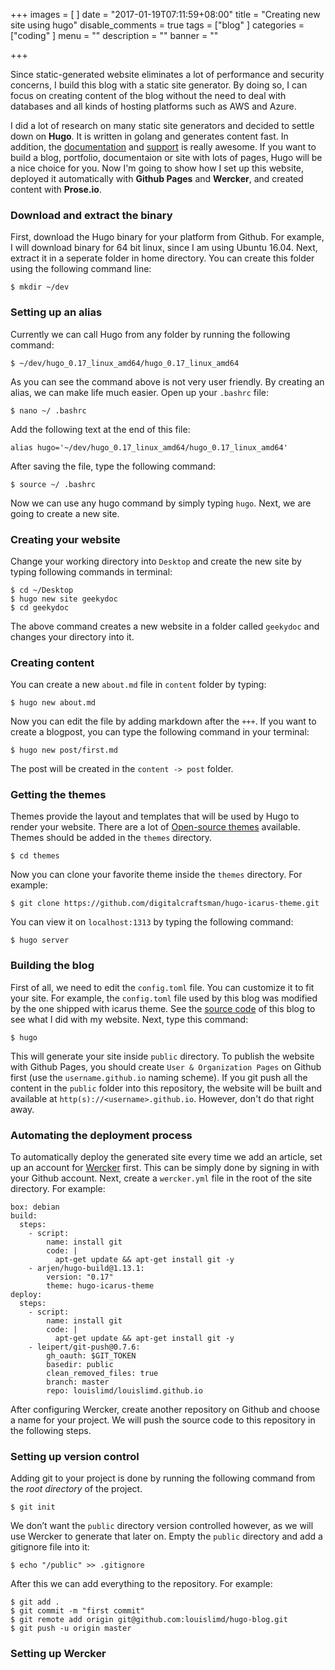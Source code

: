 +++
images = [
]
date = "2017-01-19T07:11:59+08:00"
title = "Creating new site using hugo"
disable_comments = true
tags = ["blog"
]
categories = ["coding"
]
menu = ""
description = ""
banner = ""

+++

Since static-generated website eliminates a lot of performance and security concerns, I build this blog with a static site generator. By doing so, I can focus on creating content of the blog without the need to deal with databases and all kinds of hosting platforms such as AWS and Azure.

I did a lot of research on many static site generators and decided to settle down on **Hugo**. It is written in golang and generates content fast. In addition, the [documentation](https://gohugo.io/overview/introduction/) and [support](https://discuss.gohugo.io/) is really awesome. If you want to build a blog, portfolio, documentaion or site with lots of pages, Hugo will be a nice choice for you. Now I'm going to show how I set up this website, deployed it automatically with **Github Pages** and **Wercker**, and created content with **Prose.io**.
<!--more-->
### Download and extract the binary
First, download the Hugo binary for your platform from Github. For example, I will download binary for 64 bit linux, since I am using Ubuntu 16.04. Next, extract it in a seperate folder in home directory. You can create this folder using the following command line:

	$ mkdir ~/dev

### Setting up an alias
Currently we can call Hugo from any folder by running the following command:

	$ ~/dev/hugo_0.17_linux_amd64/hugo_0.17_linux_amd64

As you can see the command above is not very user friendly. By creating an alias, we can make life much easier. Open up your `.bashrc` file:

	$ nano ~/ .bashrc

Add the following text at the end of this file:

	alias hugo='~/dev/hugo_0.17_linux_amd64/hugo_0.17_linux_amd64'

After saving the file, type the following command:

	$ source ~/ .bashrc

Now we can use any hugo command by simply typing `hugo`. Next, we are going to create a new site.

### Creating your website
Change your working directory into `Desktop` and create the new site by typing following commands in terminal:

	$ cd ~/Desktop
	$ hugo new site geekydoc
	$ cd geekydoc

The above command creates a new website in a folder called `geekydoc` and changes your directory into it. 

### Creating content
You can create a new `about.md` file in `content` folder by typing:

	$ hugo new about.md

Now you can edit the file by adding markdown after the `+++`. If you want to create a blogpost, you can type the following command in your terminal:

	$ hugo new post/first.md

The post will be created in the `content -> post` folder.

### Getting the themes
Themes provide the layout and templates that will be used by Hugo to render your website. There are a lot of [Open-source themes](https://themes.gohugo.io/) available. Themes should be added in the `themes` directory.

	$ cd themes

Now you can clone your favorite theme inside the `themes` directory. For example:

	$ git clone https://github.com/digitalcraftsman/hugo-icarus-theme.git

You can view it on `localhost:1313` by typing the following command:

	$ hugo server

### Building the blog
First of all, we need to edit the `config.toml` file. You can customize it to fit your site. For example, the `config.toml` file used by this blog was modified by the one shipped with icarus theme. See the [source code](https://github.com/louislimd/hugo-blog) of this blog to see what I did with my website. Next, type this command:

	$ hugo

This will generate your site inside `public` directory. To publish the website with Github Pages, you should create `User & Organization Pages` on Github first (use the `username.github.io` naming scheme).  If you git push all the content in the `public` folder into this repository, the website will be built and available at `http(s)://<username>.github.io`. However, don't do that right away.

### Automating the deployment process
To automatically deploy the generated site every time we add an article, set up an account for  [Wercker](http://www.wercker.com/) first. This can be simply done by signing in with your Github account. Next, create a `wercker.yml` file in the root of the site directory. For example:

	box: debian
	build:
	  steps:
	    - script:
	        name: install git
	        code: |
	          apt-get update && apt-get install git -y
	    - arjen/hugo-build@1.13.1:
	        version: "0.17"
	        theme: hugo-icarus-theme
	deploy:
	  steps:
	    - script:
	        name: install git
	        code: |
	          apt-get update && apt-get install git -y
	    - leipert/git-push@0.7.6:
	        gh_oauth: $GIT_TOKEN
	        basedir: public
	        clean_removed_files: true
	        branch: master
	        repo: louislimd/louislimd.github.io

After configuring Wercker, create another repository on Github and choose a name for your project. We will push the source code to this repository in the following steps.

### Setting up version control
Adding git to your project is done by running the following command from the _root directory_ of the project.

	$ git init

We don’t want the `public` directory version controlled however, as we will use Wercker to generate that later on. Empty the `public` directory and add a gitignore file into it:

	$ echo "/public" >> .gitignore

After this we can add everything to the repository. For example:

	$ git add .
	$ git commit -m "first commit"
	$ git remote add origin git@github.com:louislimd/hugo-blog.git
	$ git push -u origin master

### Setting up Wercker
	
